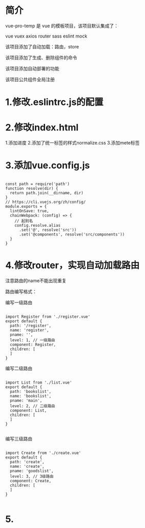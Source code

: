 # 简介

vue-pro-temp 是 vue 的模板项目，该项目默认集成了：

vue
vuex
axios
router
sass
eslint
mock


该项目添加了自动加载：路由，store


该项目添加了生成、删除组件的命令



该项目添加自动部署的功能

该项目公共组件全局注册


# 1.修改.eslintrc.js的配置


# 2.修改index.html

1.添加进度  2.添加了统一标签的样式normalize.css  3.添加mete标签

# 3.添加vue.config.js

```

const path = require('path')
function resolve(dir) {
  return path.join(__dirname, dir)
}
// https://cli.vuejs.org/zh/config/
module.exports = {
  lintOnSave: true,
  chainWebpack: (config) => {
    // 起别名
    config.resolve.alias
      .set('@', resolve('src'))
      .set('@components', resolve('src/components'))
  }
}

```

# 4.修改router，实现自动加载路由
注意路由的name不能出现重复

路由编写格式：

编写一级路由
```

import Register from './register.vue'
export default {
  path: '/register',
  name: 'register',
  pname: '',
  level: 1, // 一级路由
  component: Register,
  children: [
  ]
}

```

编写二级路由
```

import List from './list.vue'
export default {
  path: 'bookslist',
  name: 'bookslist',
  pname: 'main',
  level: 2, // 二级路由
  component: List,
  children: [
  ]
}


```
编写三级路由
```

import Create from './create.vue'
export default {
  path: 'create',
  name: 'create',
  pname: 'goodslist',
  level: 3, // 3级路由
  component: Create,
  children: [
  ]
}


```
# 5.
